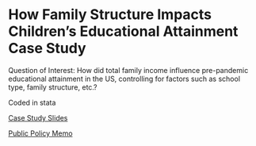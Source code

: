 # How Family Structure Impacts Children’s Educational Attainment Case Study

Question of Interest: How did total family income influence pre-pandemic educational attainment in the US, controlling for factors such as school type, family structure, etc.?

Coded in stata

[Case Study Slides](https://docs.google.com/presentation/d/1hXIOQ7nHbQnCJppJolT8_ZZEmzLlO7s5ScCFovNPEFo/edit?usp=sharing)

[Public Policy Memo](https://docs.google.com/document/d/1CouLOKFdHgc4YHCB95cKCwHOz3iBLHlaHvcPBRqzlnE/edit?usp=sharing)

